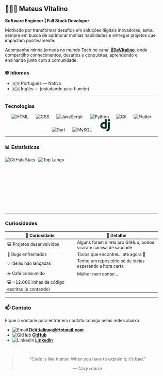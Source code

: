 ## 🧑🏽‍💻 Mateus Vitalino

**Software Engineer | Full Stack Developer**

Motivado por transformar desafios em soluções digitais inovadoras, estou sempre em busca de aprimorar minhas habilidades e entregar projetos que impactam positivamente.

Acompanhe minha jornada no mundo Tech no canal 💾[**DeVitalino**](https://www.youtube.com/@CodeVitalino), onde compartilho conhecimentos, desafios e conquistas, aprendendo e ensinando junto com a comunidade.

### 🌐 Idiomas

- 🇧🇷 Português — Nativo  
- 🇺🇸 Inglês — (estudando para fluente)

---

### Tecnologias

<div align="center">

<img alt="HTML" title="HTML" width="40px" style="margin: 0 10px;" src="https://cdn.jsdelivr.net/gh/devicons/devicon/icons/html5/html5-original.svg" />
<img alt="CSS" title="CSS" width="40px" style="margin: 0 10px;" src="https://cdn.jsdelivr.net/gh/devicons/devicon/icons/css3/css3-original.svg" />
<img alt="JavaScript" title="JavaScript" width="40px" style="margin: 0 10px;" src="https://cdn.jsdelivr.net/gh/devicons/devicon/icons/javascript/javascript-original.svg" />
<img alt="Python" title="Python" width="40px" style="margin: 0 10px;" src="https://cdn.jsdelivr.net/gh/devicons/devicon/icons/python/python-original.svg" />
<img alt="Git" title="Git" width="40px" style="margin: 0 10px;" src="https://cdn.jsdelivr.net/gh/devicons/devicon/icons/git/git-original.svg" />
<img alt="Flutter" title="Flutter" width="40px" style="margin: 0 10px;" src="https://cdn.jsdelivr.net/gh/devicons/devicon/icons/flutter/flutter-original.svg" />
<img alt="Dart" title="Dart" width="40px" style="margin: 0 10px;" src="https://cdn.jsdelivr.net/gh/devicons/devicon/icons/dart/dart-original.svg" />
<img alt="MySQL" title="MySQL" width="40px" style="margin: 0 10px;" src="https://cdn.jsdelivr.net/gh/devicons/devicon/icons/mysql/mysql-original.svg" />
<img alt="Django" title="Django" width="40px" style="margin: 0 10px;" src="https://raw.githubusercontent.com/devicons/devicon/master/icons/django/django-plain.svg" />

</div>

---

### 📊 Estatísticas

<p>
  <img 
    align="left" 
    alt="GitHub Stats" 
    height="150" 
    style="padding-right: 10px;" 
    src="https://github-readme-stats.vercel.app/api?username=DeVitalino&show_icons=true&theme=dark&include_all_commits=true&locale=pt-br" 
  />

  <img 
    align="left" 
    alt="Top Langs" 
    height="150" 
    src="https://github-readme-stats.vercel.app/api/top-langs/?username=DeVitalino&theme=dark&layout=compact&custom_title=Tecnologias&langs_count=9" 
  />
</p>

<br/><br/><br/><br/><br/><br/><br/><br/><br/><br/>

---

### Curiosidades

| 🔎 Curiosidade                           | 💬 Detalhe                                                                |
|------------------------------------------|---------------------------------------------------------------------------|
| 💻 Projetos desenvolvidos                | Alguns foram direto pro GitHub, outros viraram camisa de saudade          |
| 🐞 Bugs enfrentados                      | Todos que encontrei...                                    até agora 👀   |
| 💡 Ideias não lançadas                   | Tenho um repositório só de ideias esperando a hora certa                  |
| ☕ Café consumido                        | Melhor nem contar...                                                      |
| 💻 +12.000 linhas de código escritas (e contando)                                                                    

---

### 📫 Contato

Fique à vontade para entrar em contato comigo pelas redes abaixo.  
  
- <img src="https://img.icons8.com/ios-glyphs/20/000000/new-post.png" alt="Email" /> **DeVitalinoo@Hotmail.com**  
- <img src="https://cdn.jsdelivr.net/gh/devicons/devicon/icons/github/github-original.svg" width="20" alt="GitHub" /> **[GitHub]({{https://github.com/DeVitalino}})**  
- <img src="https://cdn.jsdelivr.net/gh/devicons/devicon/icons/linkedin/linkedin-original.svg" width="20" alt="LinkedIn" /> **[LinkedIn]({{LINKEDIN_LINK}})**  

<br>

<div align="center">


<blockquote>
  <p>"Code is like humor. When you have to explain it, it’s bad."</p>
  <footer>— <em>Cory House</em></footer>
</blockquote>

</div>
